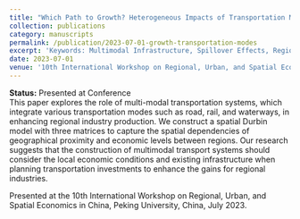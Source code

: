 ```yaml
---
title: "Which Path to Growth? Heterogeneous Impacts of Transportation Modes on Regional Industry"
collection: publications
category: manuscripts
permalink: /publication/2023-07-01-growth-transportation-modes
excerpt: 'Keywords: Multimodal Infrastructure, Spillover Effects, Regional Inequality'
date: 2023-07-01
venue: '10th International Workshop on Regional, Urban, and Spatial Economics, Peking University, China'
---
```

**Status:** Presented at Conference<br>
This paper explores the role of multi-modal transportation systems, which integrate various transportation modes such as road, rail, and waterways, in enhancing regional industry production. We construct a spatial Durbin model with three matrices to capture the spatial dependencies of geographical proximity and economic levels between regions. Our research suggests that the construction of multimodal transport systems should consider the local economic conditions and existing infrastructure when planning transportation investments to enhance the gains for regional industries.

Presented at the 10th International Workshop on Regional, Urban, and Spatial Economics in China, Peking University, China, July 2023.
